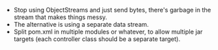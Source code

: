 * Stop using ObjectStreams and just send bytes, there's garbage in the stream that makes things messy.
* The alternative is using a separate data stream.
* Split pom.xml in multiple modules or whatever, to allow multiple jar targets (each controller class should be a separate target).
